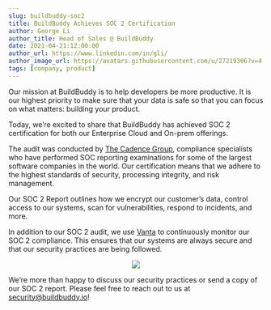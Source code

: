 ```yaml
---
slug: buildbuddy-soc2
title: BuildBuddy Achieves SOC 2 Certification
author: George Li
author_title: Head of Sales @ BuildBuddy
date: 2021-04-21:12:00:00
author_url: https://www.linkedin.com/in/gli/
author_image_url: https://avatars.githubusercontent.com/u/27219306?v=4
tags: [company, product]
---
```


Our mission at BuildBuddy is to help developers be more productive. It is our highest priority to make sure that your data is safe so that you can focus on what matters: building your product.

Today, we’re excited to share that BuildBuddy has achieved SOC 2 certification for both our Enterprise Cloud and On-prem offerings.

The audit was conducted by [The Cadence Group](https://thecadencegroup.com/), compliance specialists who have performed SOC reporting examinations for some of the largest software companies in the world. Our certification means that we adhere to the highest standards of security, processing integrity, and risk management.

Our SOC 2 Report outlines how we encrypt our customer’s data, control access to our systems, scan for vulnerabilities, respond to incidents, and more.

In addition to our SOC 2 audit, we use [Vanta](https://www.vanta.com/products/soc-2) to continuously monitor our SOC 2 compliance. This ensures that our systems are always secure and that our security practices are being followed.

<p align="center">
  <img src="https://uploads-ssl.webflow.com/5eeba6a68ba54530ffd09006/606de9e9765e01d812105cf7_socforserviceorganizationslogosos.jpeg" />
</p>

We’re more than happy to discuss our security practices or send a copy of our SOC 2 report. Please feel free to reach out to us at [security@buildbuddy.io](mailto:security@buildbuddy.io)!
